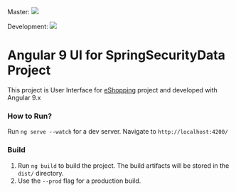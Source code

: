 Master: ![](https://github.com/pavankjadda/eShopping-UI/workflows/eShopping-UI/badge.svg?branch=master)

Development: ![](https://github.com/pavankjadda/eShopping-UI/workflows/eShopping-UI/badge.svg?branch=development)

# Angular 9 UI for SpringSecurityData Project

This project is User Interface for [eShopping](https://github.com/pavankjadda/eShopping.git) project and developed with Angular 9.x


### How to  Run?

Run `ng serve --watch` for a dev server. Navigate to `http://localhost:4200/`

### Build

1. Run `ng build` to build the project. The build artifacts will be stored in the `dist/` directory. 
2. Use the `--prod` flag for a production build.

